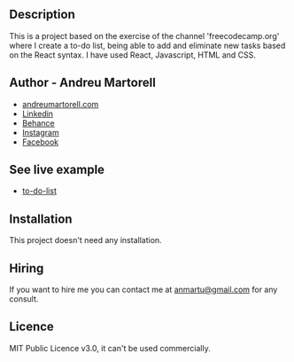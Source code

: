 ## Description
This is a project based on the exercise of the channel 'freecodecamp.org' where I create a to-do list, being able to add and eliminate new tasks based on the React syntax. I have used React, Javascript, HTML and CSS.

## Author - Andreu Martorell

* [andreumartorell.com](https://andreumartorell.com/)
* [Linkedin](https://www.linkedin.com/in/andreumartorell/)
* [Behance](https://www.behance.net/andreumartorell)
* [Instagram](https://www.instagram.com/andreu.martorell/)
* [Facebook](https://www.facebook.com/profile.php?id=100067746965537)

## See live example
- [to-do-list](https://to-do-list-ashen-phi.vercel.app/)

## Installation
This project doesn't need any installation.

## Hiring
If you want to hire me you can contact me at anmartu@gmail.com for any consult.

## Licence
MIT Public Licence v3.0, it can't be used commercially.
